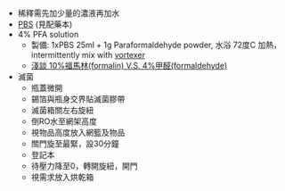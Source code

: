 * 稀釋需先加少量的濃液再加水
* [PBS](https://en.wikipedia.org/wiki/Phosphate-buffered_saline) (見配藥本)
* 4% PFA solution
  * 製備: 1xPBS 25ml + 1g Paraformaldehyde powder, 水浴 72度C 加熱，intermittently mix with [vortexer](https://en.wikipedia.org/wiki/Vortex_mixer)
  * [淺談 10%福馬林(formalin) V.S. 4%甲醛(formaldehyde)](http://www.merck-lifescience.com.tw/technology/%E3%80%90microscopy%E3%80%91%E6%B7%BA%E8%AB%87-10%E7%A6%8F%E9%A6%AC%E6%9E%97formalin-v-s-4%E7%94%B2%E9%86%9Bformaldehyde/)
* 滅菌
  * 瓶蓋微開
  * 錫箔與瓶身交界貼滅菌膠帶
  * 滅菌箱關左右旋紐
  * 倒RO水至網架高度
  * 視物品高度放入網籃及物品
  * 關門旋至最緊，設30分鐘
  * 登記本
  * 待壓力降至0，轉開旋紐，開門
  * 視需求放入烘乾箱
